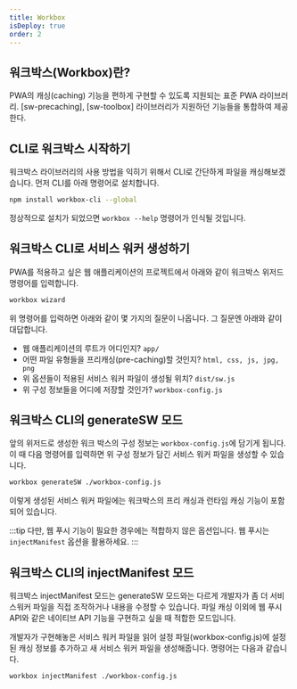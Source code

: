 ```yaml
---
title: Workbox
isDeploy: true
order: 2
---
```


## 워크박스(Workbox)란?

PWA의 캐싱(caching) 기능을 편하게 구현할 수 있도록 지원되는 표준 PWA 라이브러리.
[sw-precaching], [sw-toolbox] 라이브러리가 지원하던 기능들을 통합하여 제공한다.

## CLI로 워크박스 시작하기

워크박스 라이브러리의 사용 방법을 익히기 위해서 CLI로 간단하게 파일을 캐싱해보겠습니다.
먼저 CLI를 아래 명령어로 설치합니다.

```bash
npm install workbox-cli --global
```

정상적으로 설치가 되었으면 `workbox --help` 명령어가 인식될 것입니다.

## 워크박스 CLI로 서비스 워커 생성하기

PWA를 적용하고 싶은 웹 애플리케이션의 프로젝트에서 아래와 같이 워크박스 위저드 명령어를 입력합니다.

```bash
workbox wizard
```

위 명령어를 입력하면 아래와 같이 몇 가지의 질문이 나옵니다. 그 질문엔 아래와 같이 대답합니다.

- 웹 애플리케이션의 루트가 어디인지? `app/`
- 어떤 파일 유형들을 프리캐싱(pre-caching)할 것인지? `html, css, js, jpg, png`
- 위 옵션들이 적용된 서비스 워커 파일이 생성될 위치? `dist/sw.js`
- 위 구성 정보들을 어디에 저장할 것인가? `workbox-config.js`

## 워크박스 CLI의 generateSW 모드

앞의 위저드로 생성한 워크 박스의 구성 정보는 `workbox-config.js`에 담기게 됩니다.
이 때 다음 명령어를 입력하면 위 구성 정보가 담긴 서비스 워커 파일을 생성할 수 있습니다.

```bash
workbox generateSW ./workbox-config.js
```

이렇게 생성된 서비스 워커 파일에는 워크박스의 프리 캐싱과 런타임 캐싱 기능이 포함되어 있습니다.

:::tip
다만, 웹 푸시 기능이 필요한 경우에는 적합하지 않은 옵션입니다. 웹 푸시는 `injectManifest` 옵션을 활용하세요.
:::

## 워크박스 CLI의 injectManifest 모드

워크박스 injectManifest 모드는 generateSW 모드와는 다르게 개발자가 좀 더 서비스워커 파일을 직접 조작하거나 내용을 수정할 수 있습니다. 파일 캐싱 이외에 웹 푸시 API와 같은 네이티브 API 기능을 구현하고 싶을 때 적합한 모드입니다.

개발자가 구현해놓은 서비스 워커 파일을 읽어 설정 파일(workbox-config.js)에 설정된 캐싱 정보를 추가하고 새 서비스 워커 파일을 생성해줍니다. 명령어는 다음과 같습니다.

```bash
workbox injectManifest ./workbox-config.js
```